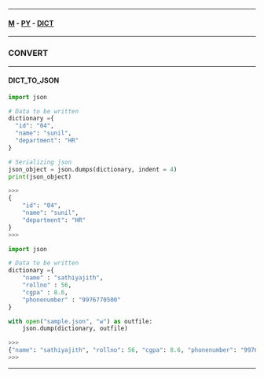 
---

#### [M](https://github.com/ttltrk/TTT/blob/master/menu.md) - [PY](https://github.com/ttltrk/TTT/blob/master/PY/PY.md) - [DICT](https://github.com/ttltrk/TTT/blob/master/PY/ARRAYS/DICT/DICT.md)

---

### CONVERT

---

#### DICT_TO_JSON

```py
import json

# Data to be written
dictionary ={
  "id": "04",
  "name": "sunil",
  "department": "HR"
}

# Serializing json  
json_object = json.dumps(dictionary, indent = 4)
print(json_object)

>>>
{
    "id": "04",
    "name": "sunil",
    "department": "HR"
}
>>>
```

```py
import json

# Data to be written
dictionary ={
    "name" : "sathiyajith",
    "rollno" : 56,
    "cgpa" : 8.6,
    "phonenumber" : "9976770500"
}

with open("sample.json", "w") as outfile:
    json.dump(dictionary, outfile)

>>>
{"name": "sathiyajith", "rollno": 56, "cgpa": 8.6, "phonenumber": "9976770500"}
>>>
```

---
